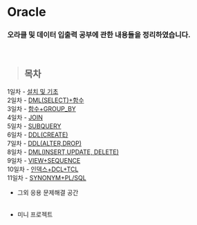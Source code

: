 Oracle
==============

### 오라클 및 데이터 입출력 공부에 관한 내용들을 정리하였습니다.

<br/>

> ## 목차 <br>
 1일차 - [설치 및 기초](https://github.com/Kalph/OracleStudy/tree/master/1Day) <br/>
 2일차 - [DML(SELECT)+함수](https://github.com/Kalph/OracleStudy/tree/master/2Day) <br/>
 3일차 - [함수+GROUP_BY](https://github.com/Kalph/OracleStudy/tree/master/3Day) <br/>
 4일차 - [JOIN](https://github.com/Kalph/OracleStudy/tree/master/4Day)<br/>
 5일차 - [SUBQUERY](https://github.com/Kalph/OracleStudy/tree/master/5Day)</br>
 6일차 - [DDL(CREATE)](https://github.com/Kalph/OracleStudy/tree/master/6Day)</br>
 7일차 - [DDL(ALTER,DROP)](https://github.com/Kalph/OracleStudy/tree/master/7Day)</br>
 8일차 - [DML(INSERT,UPDATE, DELETE)](https://github.com/Kalph/OracleStudy/tree/master/8Day)</br>
 9일차 - [VIEW+SEQUENCE](https://github.com/Kalph/OracleStudy/tree/master/9Day)</br>
 10일차 - [인덱스+DCL+TCL](https://github.com/Kalph/OracleStudy/tree/master/10Day)</br>
 11일차 - [SYNONYM+PL/SQL](https://github.com/Kalph/OracleStudy/tree/master/11Day)</br>
    
* 그외 응용 문제해결 공간 <br/>
 []() <br/>
 
* 미니 프로젝트 <br/>
[]()<br/> 

 


